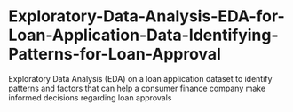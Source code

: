 # Exploratory-Data-Analysis-EDA-for-Loan-Application-Data-Identifying-Patterns-for-Loan-Approval
 Exploratory Data Analysis (EDA) on a loan application dataset to identify patterns and factors that can help a consumer finance company make informed decisions regarding loan approvals
